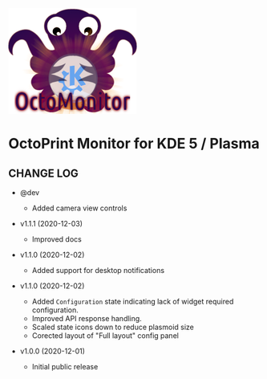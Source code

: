 ![OctoPrint-Monitor](img/logo.png)

# OctoPrint Monitor for KDE 5 / Plasma #

## CHANGE LOG ##

* @dev
   * Added camera view controls

* v1.1.1 (2020-12-03)
   * Improved docs

* v1.1.0 (2020-12-02)
   * Added support for desktop notifications

* v1.1.0 (2020-12-02)
   * Added `Configuration` state indicating lack of widget required configuration.
   * Improved API response handling.
   * Scaled state icons down to reduce plasmoid size
   * Corected layout of "Full layout" config panel

* v1.0.0 (2020-12-01)
   * Initial public release
